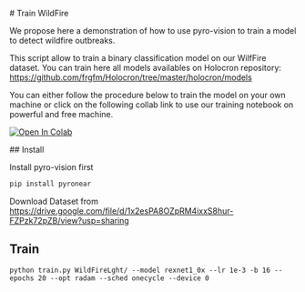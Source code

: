 # Train WildFire

We propose here a demonstration of how to use pyro-vision to train a model to detect wildfire outbreaks.

This script allow to train a binary classification model on our WilfFire dataset. You can train here all models availables on Holocron repository:
https://github.com/frgfm/Holocron/tree/master/holocron/models

You can either follow the procedure below to train the model on your own machine or click on the following collab link to use our training notebook  on powerful and free machine.


[![Open In Colab](https://colab.research.google.com/assets/colab-badge.svg)](https://colab.research.google.com/gist/MateoLostanlen/1300692a2ab41418276b455f4eeab64c/train-wildfire.ipynb)

## Install

Install pyro-vision first

```bash
pip install pyronear
```

Download Dataset from https://drive.google.com/file/d/1x2esPA8OZpRM4ixxS8hur-FZPzk72pZB/view?usp=sharing


## Train

```
python train.py WildFireLght/ --model rexnet1_0x --lr 1e-3 -b 16 --epochs 20 --opt radam --sched onecycle --device 0
```

